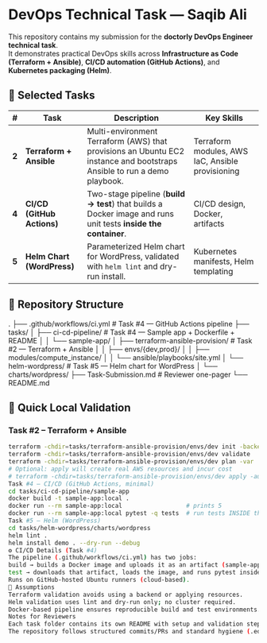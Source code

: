 # DevOps Technical Task — Saqib Ali

This repository contains my submission for the **doctorly DevOps Engineer technical task**.  
It demonstrates practical DevOps skills across **Infrastructure as Code (Terraform + Ansible)**, **CI/CD automation (GitHub Actions)**, and **Kubernetes packaging (Helm)**.

<!-- CI badge example: replace <owner>/<repo> after you push public -->
<!-- ![CI](https://github.com/<owner>/<repo>/actions/workflows/ci.yml/badge.svg) -->

## 🚀 Selected Tasks

| # | Task | Description | Key Skills |
|---|------|-------------|-----------|
| **2** | **Terraform + Ansible** | Multi-environment Terraform (AWS) that provisions an Ubuntu EC2 instance and bootstraps Ansible to run a demo playbook. | Terraform modules, AWS IaC, Ansible provisioning |
| **4** | **CI/CD (GitHub Actions)** | Two-stage pipeline (**build → test**) that builds a Docker image and runs unit tests **inside the container**. | CI/CD design, Docker, artifacts |
| **5** | **Helm Chart (WordPress)** | Parameterized Helm chart for WordPress, validated with `helm lint` and dry-run install. | Kubernetes manifests, Helm templating |

## 🧩 Repository Structure
.
├── .github/workflows/ci.yml # Task #4 — GitHub Actions pipeline
├── tasks/
│ ├── ci-cd-pipeline/ # Task #4 — Sample app + Dockerfile + README
│ │ └── sample-app/
│ ├── terraform-ansible-provision/ # Task #2 — Terraform + Ansible
│ │ ├── envs/{dev,prod}/
│ │ ├── modules/compute_instance/
│ │ └── ansible/playbooks/site.yml
│ └── helm-wordpress/ # Task #5 — Helm chart for WordPress
│ └── charts/wordpress/
├── Task-Submission.md # Reviewer one-pager
└── README.md

## 🧪 Quick Local Validation

### Task #2 – Terraform + Ansible
```bash
terraform -chdir=tasks/terraform-ansible-provision/envs/dev init -backend=false
terraform -chdir=tasks/terraform-ansible-provision/envs/dev validate
terraform -chdir=tasks/terraform-ansible-provision/envs/dev plan -var 'aws_profile=default' -var 'public_key=$(cat ~/.ssh/id_rsa.pub)'
# Optional: apply will create real AWS resources and incur cost
# terraform -chdir=tasks/terraform-ansible-provision/envs/dev apply -auto-approve -var 'aws_profile=default' -var 'public_key=$(cat ~/.ssh/id_rsa.pub)'
Task #4 – CI/CD (GitHub Actions, minimal)
cd tasks/ci-cd-pipeline/sample-app
docker build -t sample-app:local .
docker run --rm sample-app:local                  # prints 5
docker run --rm sample-app:local pytest -q tests  # run tests INSIDE the container (matches CI)
Task #5 – Helm (WordPress)
cd tasks/helm-wordpress/charts/wordpress
helm lint .
helm install demo . --dry-run --debug
⚙️ CI/CD Details (Task #4)
The pipeline (.github/workflows/ci.yml) has two jobs:
build → builds a Docker image and uploads it as an artifact (sample-app-ci.tar).
test → downloads that artifact, loads the image, and runs pytest inside the container.
Runs on GitHub-hosted Ubuntu runners (cloud-based).
🧠 Assumptions
Terraform validation avoids using a backend or applying resources.
Helm validation uses lint and dry-run only; no cluster required.
Docker-based pipeline ensures reproducible build and test environments.
Notes for Reviewers
Each task folder contains its own README with setup and validation steps.
The repository follows structured commits/PRs and standard hygiene (.editorconfig, .gitignore, PR template).
```


